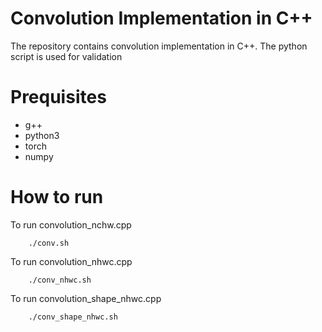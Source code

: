 # Convolution Implementation in C++
The repository contains convolution implementation in C++. The python script is used for validation
# Prequisites
- g++
- python3
- torch
- numpy
# How to run
To run convolution_nchw.cpp
```
    ./conv.sh
```
To run convolution_nhwc.cpp
```
    ./conv_nhwc.sh
```
To run convolution_shape_nhwc.cpp
```
    ./conv_shape_nhwc.sh
```